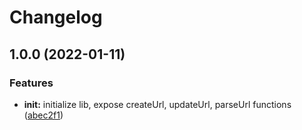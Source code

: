 # Changelog

## 1.0.0 (2022-01-11)


### Features

* **init:** initialize lib, expose createUrl, updateUrl, parseUrl functions ([abec2f1](https://www.github.com/uladkasach/url-fns/commit/abec2f1e2f9d40cf259f955f41c13ec184f8cde2))
